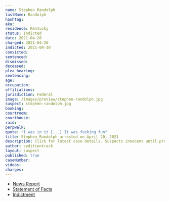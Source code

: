 ```yaml
---
name: Stephen Randolph
lastName: Randolph
hashtag:
aka:
residence: Kentucky
status: Indicted
date: 2021-04-20
charged: 2021-04-20
indicted: 2021-04-30
convicted:
sentenced:
dismissed:
deceased:
plea_hearing:
sentencing:
age:
occupation:
affiliations:
jurisdiction: Federal
image: /images/preview/stephen-randolph.jpg
suspect: stephen-randolph.jpg
booking:
courtroom:
courthouse:
raid:
perpwalk:
quote: "I was in it [...] It was fucking fun"
title: Stephen Randolph arrested on April 20, 2021
description: Click for latest case details. Suspects innocent until proven guilty.
author: seditiontrack
layout: suspect
published: true
caseNumber:
videos:
charges:
---
```

- [News Report](https://www.huffpost.com/entry/facial-recognition-capitol-defendants_n_607f34c0e4b0df3610c17614)
- [Statement of Facts](https://www.justice.gov/usao-dc/case-multi-defendant/file/1388841/download)
- [Indictment](https://www.justice.gov/usao-dc/case-multi-defendant/file/1390826/download)
